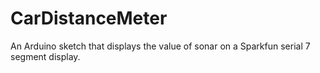 CarDistanceMeter
================

An Arduino sketch that displays the value of sonar on a Sparkfun serial 7 segment display.
